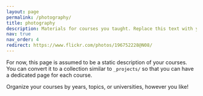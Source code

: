 ```yaml
---
layout: page
permalink: /photography/
title: photography
description: Materials for courses you taught. Replace this text with your description.
nav: true
nav_order: 4
redirect: https://www.flickr.com/photos/196752228@N08/
---
```


For now, this page is assumed to be a static description of your courses. You can convert it to a collection similar to `_projects/` so that you can have a dedicated page for each course.

Organize your courses by years, topics, or universities, however you like!
